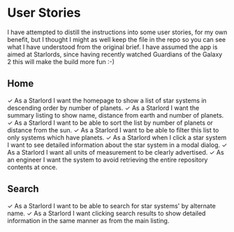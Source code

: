 # User Stories

I have attempted to distill the instructions into some user stories, for my own benefit, but I thought I might as well keep the file in the repo so you can see what I have understood from the original brief.  I have assumed the app is aimed at Starlords, since having recently watched Guardians of the Galaxy 2 this will make the build more fun :-)

## Home

✓ As a Starlord I want the homepage to show a list of star systems in descending order by number of planets.
✓ As a Starlord I want the summary listing to show name, distance from earth and number of planets.
✓ As a Starlord I want to be able to sort the list by number of planets or distance from the sun.
✓ As a Starlord I want to be able to filter this list to only systems which have planets.
✓ As a Starlord when I click a star system I want to see detailed information about the star system in a modal dialog.
✓ As a Starlord I want all units of measurement to be clearly advertised.
✓ As an engineer I want the system to avoid retrieving the entire repository contents at once.

## Search

✓ As a Starlord I want to be able to search for star systems' by alternate name.
✓ As a Starlord I want clicking search results to show detailed information in the same manner as from the main listing.
